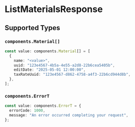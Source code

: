 # ListMaterialsResponse


## Supported Types

### `components.Material[]`

```typescript
const value: components.Material[] = [
  {
    name: "<value>",
    uuid: "123e4567-4b5a-4e55-a2d8-22b6cea5405b",
    editDate: "2025-05-01 12:00:00",
    taxRateUuid: "123e4567-d862-4758-a4f3-22b6cd944d8b",
  },
];
```

### `components.ErrorT`

```typescript
const value: components.ErrorT = {
  errorCode: 1000,
  message: "An error occurred completing your request",
};
```

